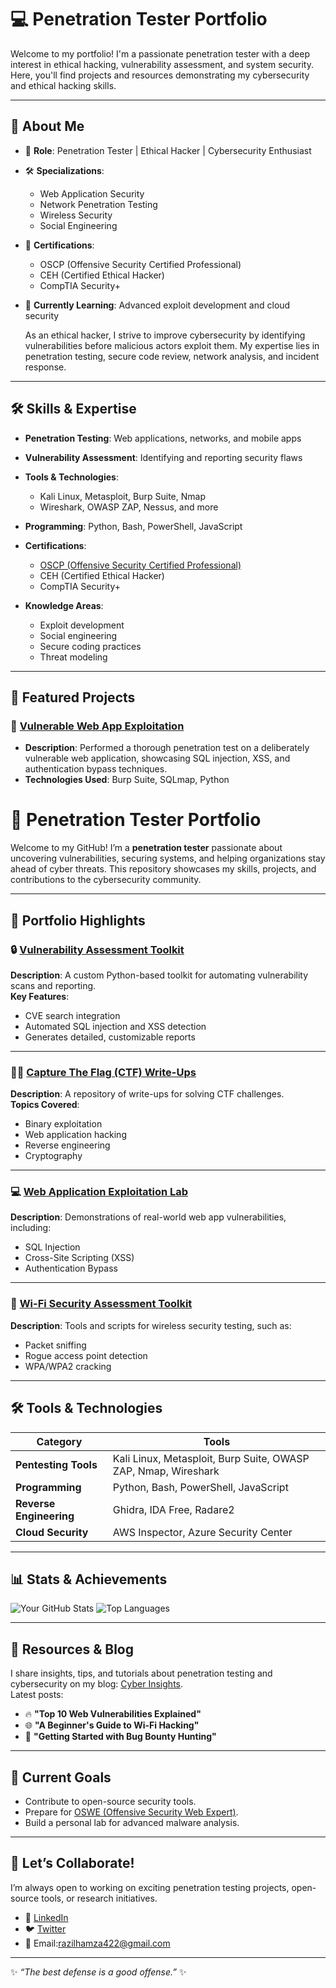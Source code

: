 # 💻 Penetration Tester Portfolio

Welcome to my  portfolio! I'm a passionate penetration tester with a deep interest in ethical hacking, vulnerability assessment, and system security. Here, you'll find projects and resources demonstrating my cybersecurity and ethical hacking skills.

---
## 🚀 About Me
- 🌟 **Role**: Penetration Tester | Ethical Hacker | Cybersecurity Enthusiast
  
- 🛠 **Specializations**:
  - Web Application Security  
  - Network Penetration Testing  
  - Wireless Security  
  - Social Engineering
    
- 📜 **Certifications**:
  - OSCP (Offensive Security Certified Professional)  
  - CEH (Certified Ethical Hacker)  
  - CompTIA Security+
    
- 🌱 **Currently Learning**: Advanced exploit development and cloud security

   As an ethical hacker, I strive to improve cybersecurity by identifying vulnerabilities before malicious actors exploit them. My expertise lies in penetration testing, secure code review, network analysis, and incident response.

---
## 🛠️ Skills & Expertise

- **Penetration Testing**: Web applications, networks, and mobile apps
- **Vulnerability Assessment**: Identifying and reporting security flaws
- **Tools & Technologies**:
  - Kali Linux, Metasploit, Burp Suite, Nmap
  - Wireshark, OWASP ZAP, Nessus, and more
- **Programming**: Python, Bash, PowerShell, JavaScript


- **Certifications**:
  - [OSCP (Offensive Security Certified Professional)](https://www.offensive-security.com)
  - CEH (Certified Ethical Hacker)
  - CompTIA Security+


- **Knowledge Areas**:
  - Exploit development
  - Social engineering
  - Secure coding practices
  - Threat modeling

---

## 📂 Featured Projects

### 🔐 [Vulnerable Web App Exploitation](https://github.com/username/vulnerable-web-app)
- **Description**: Performed a thorough penetration test on a deliberately vulnerable web application, showcasing SQL injection, XSS, and authentication bypass techniques.
- **Technologies Used**: Burp Suite, SQLmap, Python

# 👾 Penetration Tester Portfolio

Welcome to my GitHub! I’m a **penetration tester** passionate about uncovering vulnerabilities, securing systems, and helping organizations stay ahead of cyber threats. This repository showcases my skills, projects, and contributions to the cybersecurity community.

---



## 📂 Portfolio Highlights

### 🔒 **[Vulnerability Assessment Toolkit](https://github.com/yourusername/vulnerability-assessment-toolkit)**  
**Description**: A custom Python-based toolkit for automating vulnerability scans and reporting.  
**Key Features**:  
- CVE search integration  
- Automated SQL injection and XSS detection  
- Generates detailed, customizable reports  

---

### 🕵️‍♂️ **[Capture The Flag (CTF) Write-Ups](https://github.com/yourusername/ctf-writeups)**  
**Description**: A repository of write-ups for solving CTF challenges.  
**Topics Covered**:  
- Binary exploitation  
- Web application hacking  
- Reverse engineering  
- Cryptography  

---

### 💻 **[Web Application Exploitation Lab](https://github.com/yourusername/web-exploitation-lab)**  
**Description**: Demonstrations of real-world web app vulnerabilities, including:  
- SQL Injection  
- Cross-Site Scripting (XSS)  
- Authentication Bypass  

---

### 📡 **[Wi-Fi Security Assessment Toolkit](https://github.com/yourusername/wifi-security-toolkit)**  
**Description**: Tools and scripts for wireless security testing, such as:  
- Packet sniffing  
- Rogue access point detection  
- WPA/WPA2 cracking  

---

## 🛠 Tools & Technologies

| **Category**       | **Tools**                                                                 |
|---------------------|--------------------------------------------------------------------------|
| **Pentesting Tools** | Kali Linux, Metasploit, Burp Suite, OWASP ZAP, Nmap, Wireshark         |
| **Programming**      | Python, Bash, PowerShell, JavaScript                                  |
| **Reverse Engineering** | Ghidra, IDA Free, Radare2                                          |
| **Cloud Security**    | AWS Inspector, Azure Security Center                                 |

---
## 📊 Stats & Achievements

![Your GitHub Stats](https://github-readme-stats.vercel.app/api?username=Razilraaz&show_icons=true&theme=radical)
![Top Languages](https://github-readme-stats.vercel.app/api/top-langs/?username=Razilraaz&layout=compact&theme=radical)

---



## 📖 Resources & Blog

I share insights, tips, and tutorials about penetration testing and cybersecurity on my blog: [Cyber Insights](https://cyber-insights.example.com).  
Latest posts:  
- 🔥 **"Top 10 Web Vulnerabilities Explained"**  
- 🌐 **"A Beginner's Guide to Wi-Fi Hacking"**  
- 🚀 **"Getting Started with Bug Bounty Hunting"**  

---

## 🎯 Current Goals

- Contribute to open-source security tools.  
- Prepare for [OSWE (Offensive Security Web Expert)](https://www.offensive-security.com).  
- Build a personal lab for advanced malware analysis.  

---

## 🤝 Let’s Collaborate!

I’m always open to working on exciting penetration testing projects, open-source tools, or research initiatives.  

- 💼 [LinkedIn](https://linkedin.com/in/yourprofile)  
- 🐦 [Twitter](https://twitter.com/yourhandle)  
- 📧 Email:razilhamza422@gmail.com  

---

✨ *“The best defense is a good offense.”* ✨  
